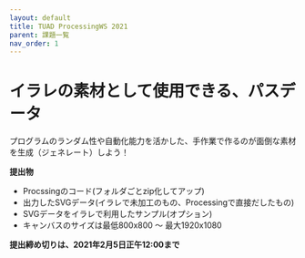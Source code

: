 ```yaml
---
layout: default
title: TUAD ProcessingWS 2021
parent: 課題一覧
nav_order: 1
---
```


# イラレの素材として使用できる、パスデータ

プログラムのランダム性や自動化能力を活かした、手作業で作るのが面倒な素材を生成（ジェネレート）しよう！

**提出物**

+ Procssingのコード(フォルダごとzip化してアップ)
+ 出力したSVGデータ(イラレで未加工のもの、Processingで直接だしたもの)
+ SVGデータをイラレで利用したサンプル(オプション)
+ キャンバスのサイズは最低800x800 ～ 最大1920x1080

**提出締め切りは、2021年2月5日正午12:00まで**
